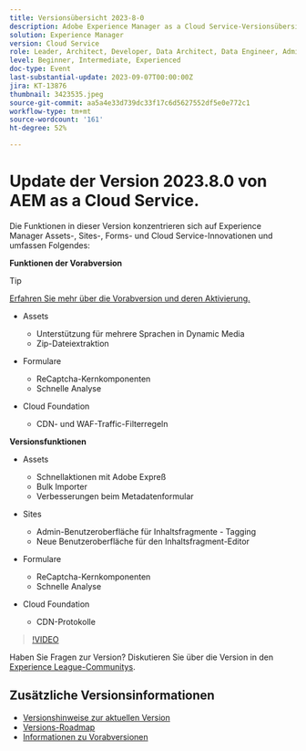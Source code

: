 ```yaml
---
title: Versionsübersicht 2023-8-0
description: Adobe Experience Manager as a Cloud Service-Versionsübersicht - Video 2023.8.0
solution: Experience Manager
version: Cloud Service
role: Leader, Architect, Developer, Data Architect, Data Engineer, Admin, User
level: Beginner, Intermediate, Experienced
doc-type: Event
last-substantial-update: 2023-09-07T00:00:00Z
jira: KT-13876
thumbnail: 3423535.jpeg
source-git-commit: aa5a4e33d739dc33f17c6d5627552df5e0e772c1
workflow-type: tm+mt
source-wordcount: '161'
ht-degree: 52%

---
```



# Update der Version 2023.8.0 von AEM as a Cloud Service.

Die Funktionen in dieser Version konzentrieren sich auf Experience Manager Assets-, Sites-, Forms- und Cloud Service-Innovationen und umfassen Folgendes:

**Funktionen der Vorabversion**

>[!TIP]
>
>[Erfahren Sie mehr über die Vorabversion und deren Aktivierung.](https://experienceleague.adobe.com/docs/experience-manager-cloud-service/content/release-notes/prerelease.html?lang=de)

* Assets
   * Unterstützung für mehrere Sprachen in Dynamic Media
   * Zip-Dateiextraktion

* Formulare
   * ReCaptcha-Kernkomponenten
   * Schnelle Analyse

* Cloud Foundation
   * CDN- und WAF-Traffic-Filterregeln

**Versionsfunktionen**

* Assets
   * Schnellaktionen mit Adobe Expreß
   * Bulk Importer
   * Verbesserungen beim Metadatenformular

* Sites
   * Admin-Benutzeroberfläche für Inhaltsfragmente - Tagging
   * Neue Benutzeroberfläche für den Inhaltsfragment-Editor

* Formulare
   * ReCaptcha-Kernkomponenten
   * Schnelle Analyse

* Cloud Foundation
   * CDN-Protokolle

>[!VIDEO](https://video.tv.adobe.com/v/3423535/?learn=on)

Haben Sie Fragen zur Version?  Diskutieren Sie über die Version in den [Experience League-Communitys](https://adobe.ly/3syyBwe).

## Zusätzliche Versionsinformationen

* [Versionshinweise zur aktuellen Version](https://experienceleague.adobe.com/docs/experience-manager-cloud-service/content/release-notes/home.html?lang=de)
* [Versions-Roadmap](https://experienceleague.adobe.com/docs/experience-manager-release-information/aem-release-updates/update-releases-roadmap.html?lang=de)
* [Informationen zu Vorabversionen](https://experienceleague.adobe.com/docs/experience-manager-cloud-service/content/release-notes/prerelease.html?lang=de)